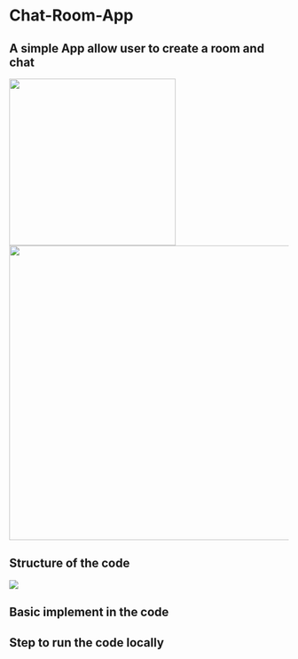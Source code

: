 # Chat-Room-App

## A simple App allow user to create a room and chat
<p float="left">
  <img src="https://user-images.githubusercontent.com/35439849/102965927-cec62580-4529-11eb-894d-76e7a0be528b.png" width="300"> 
  <img src="https://user-images.githubusercontent.com/35439849/102966077-1ea4ec80-452a-11eb-98f5-c05af26138cf.png" width="530">
</p>

## Structure of the code
<img src="https://user-images.githubusercontent.com/35439849/102966658-4b0d3880-452b-11eb-92e6-bf2503c7c907.png">

## Basic implement in the code

## Step to run the code locally

